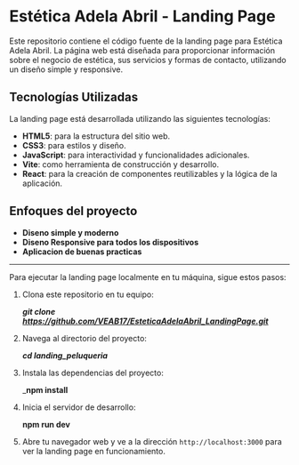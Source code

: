 # Estética Adela Abril - Landing Page

Este repositorio contiene el código fuente de la landing page para Estética Adela Abril. La página web está diseñada para proporcionar información sobre el negocio de estética, sus servicios y formas de contacto, utilizando un diseño simple y responsive.

## Tecnologías Utilizadas

La landing page está desarrollada utilizando las siguientes tecnologías:

- **HTML5**: para la estructura del sitio web.
- **CSS3**: para estilos y diseño.
- **JavaScript**: para interactividad y funcionalidades adicionales.
- **Vite**: como herramienta de construcción y desarrollo.
- **React**: para la creación de componentes reutilizables y la lógica de la aplicación.

## Enfoques del proyecto

- **Diseno simple y moderno**
- **Diseno Responsive para todos los dispositivos**
- **Aplicacion de buenas practicas**

---

Para ejecutar la landing page localmente en tu máquina, sigue estos pasos:

1. Clona este repositorio en tu equipo:

   ___git clone https://github.com/VEAB17/EsteticaAdelaAbril_LandingPage.git___

2. Navega al directorio del proyecto:

   ___cd landing_peluqueria___

3. Instala las dependencias del proyecto:

   ___npm install__

4. Inicia el servidor de desarrollo:

   __npm run dev__

5. Abre tu navegador web y ve a la dirección `http://localhost:3000` para ver la landing page en funcionamiento.
